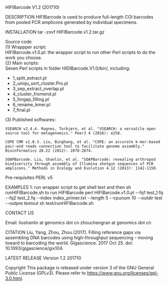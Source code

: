 HIFIBarcode V1.2 (201710)

DESCRIPTION
	HIFIBarcode is used to produce full-length COI barcodes from pooled PCR
amplicons generated by individual specimens.

INSTALLATION
	tar -zxvf HIFIBarcode.v1.2.tar.gz

Source code  
(1) Wrappper script:  
	HIFIBarcode.v1.0.pl: the wrapper script to run other Perl scripts to do the work you choose.  
(2) Main scripts:  
	Seven Perl scripts in folder HIDIBarcode.V1.0/bin/, including:  
- 1_split_extract.pl
- 2_uniqu_sort_cluster.Pro.pl
- 3_sep_extract_overlap.pl
- 4_cluster_fromend.pl
- 5_forgap_filling.pl
- 6_rename_kmer.pl
- 7_final.pl

(3) Published softwares:  
	
	VSEARCH v2.4.4. Rognes, Torbjørn, et al. "VSEARCH: a versatile open source tool for metagenomics." PeerJ 4 (2016): e258.

	COPE CMR v1.0.3. Liu, Binghang, et al. "COPE: an accurate k-mer-based pair-end reads connection tool to facilitate genome assembly." Bioinformatics 28.22 (2012): 2870-2874.

	SOAPBarcode. Liu, Shanlin, et al. "SOAPBarcode: revealing arthropod biodiversity through assembly of Illumina shotgun sequences of PCR amplicons." Methods in Ecology and Evolution 4.12 (2013): 1142-1150.

Pre-requisites
	PERL v5

EXAMPLES
1: run wrapper script to get shell text and then sh runHIFIBarcode.sh to run HIFIBarcode
	perl HIFIBarcode.v1.0.pl  --fq1 test_1.fq --fq2 test_2.fq --index index_primer.txt  --length 5 --cpunum 10 --outdir test  --outpre testout
	sh test/runHIFIBarcode.sh

CONTACT US

Email:
liushanlin at genomics dot cn
zhouchengran at genomics dot cn

CITATION
Liu, Yang, Zhou, Zhou.(2017). Filling reference gaps via assembling DNA barcodes using high-throughput sequencing - moving toward to barcoding the world. Gigascience. 2017 Oct 25. doi: 10.1093/gigascience/gix104.

LATEST RELEASE
Version 1.2 201710

Copyright
This package is released under version 3 of the GNU General Public License (GPLv3). Please refer to https://www.gnu.org/licenses/gpl-3.0.html.
